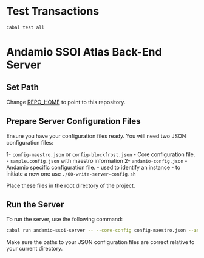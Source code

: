 # Test Transactions

```sh
cabal test all
```

# Andamio SSOI Atlas Back-End Server

## Set Path

Change [REPO_HOME](../../scripts/env.sh#L3) to point to this repository.

## Prepare Server Configuration Files

Ensure you have your configuration files ready. You will need two JSON configuration files:

1- `config-maestro.json` or `config-blockfrost.json` - Core configuration file.
    - `sample.config.json` with maestro information
2- `andamio-config.json` - Andamio specific configuration file.
    - used to identify an instance
    - to initiate a new one use `./00-write-server-config.sh`

Place these files in the root directory of the project.

## Run the Server

To run the server, use the following command:

```sh
cabal run andamio-ssoi-server -- --core-config config-maestro.json --andamio-config andamio-config.json
```

Make sure the paths to your JSON configuration files are correct relative to your current directory.
